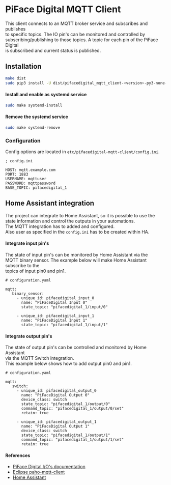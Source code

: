 # PiFace Digital MQTT Client

This client connects to an MQTT broker service and subscribes and publishes  
to specific topics. The IO pin's can be monitored and controlled by  
subscribing/publishing to those topics. A topic for each pin of the PiFace Digital  
is subscribed and current status is published.

## Installation
```sh
make dist
sudo pip3 install -U dist/pifacedigital_mqtt_client-<version>-py3-none-any.whl
```
#### Install and enable as systemd service
```sh
sudo make systemd-install
```
#### Remove the systemd service
```sh
sudo make systemd-remove
```

### Configuration

Config options are located in `etc/pifacedigital-mqtt-client/config.ini`.

```
; config.ini

HOST: mqtt.example.com
PORT: 1883
USERNAME: mqttuser
PASSWORD: mqttpassword
BASE_TOPIC: pifacedigital_1
```

## Home Assistant integration
The project can integrate to Home Assistant, so it is possible to use the  
state information and control the outputs in your automations.  
The MQTT integration has to added and configured.  
Also user as specified in the `config.ini` has to be created within HA. 

#### Integrate input pin's
The state of input pin's can be monitored by Home Assistant via the  
MQTT binary sensor. The example below will make Home Assistant subscribe to the  
topics of input pin0 and pin1.

```
# configuration.yaml

mqtt:
   binary_sensor:
     - unique_id: pifacedigital_input_0
       name: "PiFaceDigital Input 0"
       state_topic: "pifacedigital_1/input/0"

     - unique_id: pifacedigital_input_1
       name: "PiFaceDigital Input 1"
       state_topic: "pifacedigital_1/input/1"

```

#### Integrate output pin's
The state of output pin's can be controlled and monitored by Home Assistant  
via the MQTT Switch integration.  
This example below shows how to add output pin0 and pin1. 

```
# configuration.yaml

mqtt:
   switch:
     - unique_id: pifacedigital_output_0
       name: "PiFaceDigital Output 0"
       device_class: switch
       state_topic: "pifacedigital_1/output/0"
       command_topic: "pifacedigital_1/output/0/set"
       retain: true

     - unique_id: pifacedigital_output_1
       name: "PiFaceDigital Output 1"
       device_class: switch
       state_topic: "pifacedigital_1/output/1"
       command_topic: "pifacedigital_1/output/1/set"
       retain: true

```

#### References
- [PiFace Digital I/O's documentation](https://pifacedigitalio.readthedocs.io/)
- [Eclipse paho-mqtt-client](https://eclipse.dev/paho/files/paho.mqtt.python/html/index.html#)
- [Home Assistant](https://www.home-assistant.io)